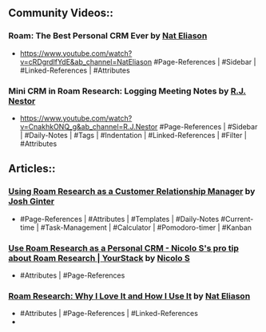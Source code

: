 ## Community Videos::
### Roam: The Best Personal CRM Ever by [Nat Eliason](<./Nat Eliason.md>)
- <https://www.youtube.com/watch?v=cRDgrdlfYdE&ab_channel=NatEliason>
#Page-References | #Sidebar | #Linked-References | #Attributes
### Mini CRM in Roam Research: Logging Meeting Notes by [R.J. Nestor](<./R.J. Nestor.md>)
- <https://www.youtube.com/watch?v=CnakhkONQ_g&ab_channel=R.J.Nestor>
#Page-References | #Sidebar | #Daily-Notes | #Tags | #Indentation | #Linked-References | #Filter | #Attributes 
## Articles::
### [Using Roam Research as a Customer Relationship Manager](https://thesweetsetup.com/using-roam-research-as-a-customer-relationship-manager/) by [Josh Ginter](<./Josh Ginter.md>)
- #Page-References | #Attributes | #Templates | #Daily-Notes #Current-time | #Task-Management | #Calculator | #Pomodoro-timer | #Kanban 
### [Use Roam Research as a Personal CRM - Nicolo S's pro tip about Roam Research | YourStack](https://yourstack.com/pro-tips/340-use-roam-research-as-a-personal-crm) by [Nicolo S](<./Nicolo S.md>)
- #Attributes | #Page-References
### [Roam Research: Why I Love It and How I Use It](https://www.nateliason.com/blog/roam#crm) by [Nat Eliason](<./Nat Eliason.md>)
- #Attributes | #Page-References | #Linked-References
- 